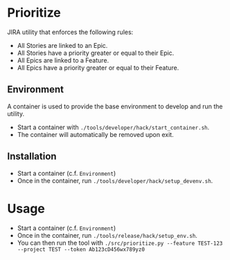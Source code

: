 # Prioritize
JIRA utility that enforces the following rules:
* All Stories are linked to an Epic.
* All Stories have a priority greater or equal to their Epic.
* All Epics are linked to a Feature.
* All Epics have a priority greater or equal to their Feature.

## Environment
A container is used to provide the base environment to develop and run the utility.

* Start a container with `./tools/developer/hack/start_container.sh`.
* The container will automatically be removed upon exit.

## Installation

* Start a container (c.f. `Environment`)
* Once in the container, run `./tools/developer/hack/setup_devenv.sh`.

# Usage

* Start a container (c.f. `Environment`)
* Once in the container, run `./tools/release/hack/setup_env.sh`.
* You can then run the tool with `./src/prioritize.py --feature TEST-123 --project TEST --token Ab123cD456wx789yz0`
